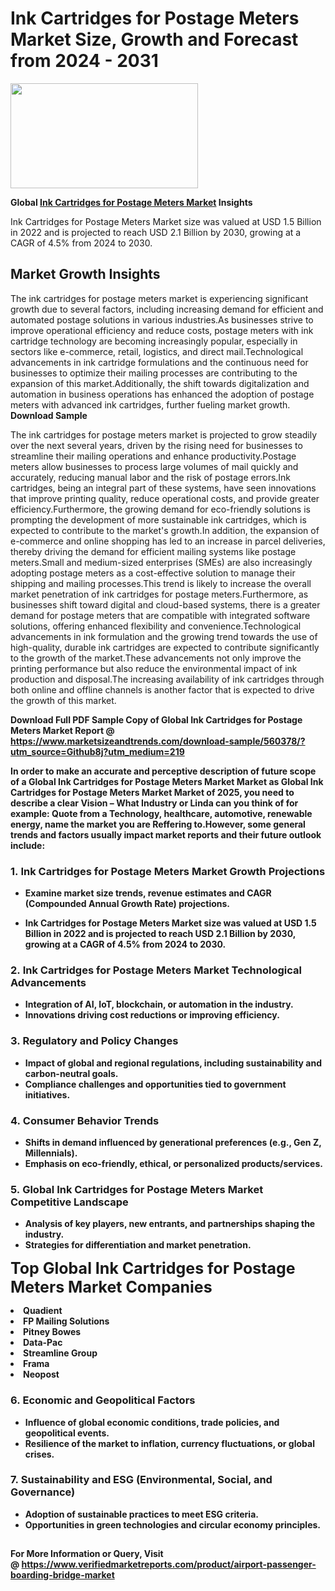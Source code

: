 <H1>Ink Cartridges for Postage Meters Market Size, Growth and Forecast from 2024 - 2031</H1><img class="aligncenter size-medium wp-image-584254" src="https://thirdeyenews.in/wp-content/uploads/2024/09/Global-Market-Research-300x168.jpeg" alt="" width="300" height="168" /><p><strong>Global&nbsp;<a href="https://www.marketsizeandtrends.com/download-sample/560378/?utm_source=Github8j?utm_medium=219">Ink Cartridges for Postage Meters Market</a> Insights</strong></p><p>Ink Cartridges for Postage Meters Market size was valued at USD 1.5 Billion in 2022 and is projected to reach USD 2.1 Billion by 2030, growing at a CAGR of 4.5% from 2024 to 2030.</p><p><h2>Market Growth Insights</h2> The ink cartridges for postage meters market is experiencing significant growth due to several factors, including increasing demand for efficient and automated postage solutions in various industries.As businesses strive to improve operational efficiency and reduce costs, postage meters with ink cartridge technology are becoming increasingly popular, especially in sectors like e-commerce, retail, logistics, and direct mail.Technological advancements in ink cartridge formulations and the continuous need for businesses to optimize their mailing processes are contributing to the expansion of this market.Additionally, the shift towards digitalization and automation in business operations has enhanced the adoption of postage meters with advanced ink cartridges, further fueling market growth.<br> <strong>Download Sample</strong> <p>The ink cartridges for postage meters market is projected to grow steadily over the next several years, driven by the rising need for businesses to streamline their mailing operations and enhance productivity.Postage meters allow businesses to process large volumes of mail quickly and accurately, reducing manual labor and the risk of postage errors.Ink cartridges, being an integral part of these systems, have seen innovations that improve printing quality, reduce operational costs, and provide greater efficiency.Furthermore, the growing demand for eco-friendly solutions is prompting the development of more sustainable ink cartridges, which is expected to contribute to the market's growth.In addition, the expansion of e-commerce and online shopping has led to an increase in parcel deliveries, thereby driving the demand for efficient mailing systems like postage meters.Small and medium-sized enterprises (SMEs) are also increasingly adopting postage meters as a cost-effective solution to manage their shipping and mailing processes.This trend is likely to increase the overall market penetration of ink cartridges for postage meters.Furthermore, as businesses shift toward digital and cloud-based systems, there is a greater demand for postage meters that are compatible with integrated software solutions, offering enhanced flexibility and convenience.Technological advancements in ink formulation and the growing trend towards the use of high-quality, durable ink cartridges are expected to contribute significantly to the growth of the market.These advancements not only improve the printing performance but also reduce the environmental impact of ink production and disposal.The increasing availability of ink cartridges through both online and offline channels is another factor that is expected to drive the growth of this market.<br> <strong></p><p><span class=""><strong>Download Full PDF Sample Copy of Global Ink Cartridges for Postage Meters Market Report</strong> @ <a href="https://www.marketsizeandtrends.com/download-sample/560378/?utm_source=Github8j?utm_medium=219" target="_blank">https://www.marketsizeandtrends.com/download-sample/560378/?utm_source=Github8j?utm_medium=219</a></span></p><p>In order to make an accurate and perceptive description of future scope of a Global&nbsp;Ink Cartridges for Postage Meters Market Market as Global&nbsp;Ink Cartridges for Postage Meters Market Market of 2025, you need to describe a clear Vision &ndash; What Industry or Linda can you think of for example: Quote from a Technology, healthcare, automotive, renewable energy, name the market you are Reffering to.However, some general trends and factors usually impact market reports and their future outlook include:</p><h3>1.&nbsp;<strong>Ink Cartridges for Postage Meters Market Growth Projections</strong></h3><ul><li>Examine market size trends, revenue estimates and CAGR (Compounded Annual Growth Rate) projections.</li><li><p>Ink Cartridges for Postage Meters Market size was valued at USD 1.5 Billion in 2022 and is projected to reach USD 2.1 Billion by 2030, growing at a CAGR of 4.5% from 2024 to 2030.</p></li></ul><h3>2.&nbsp;<strong>Ink Cartridges for Postage Meters Market Technological Advancements</strong></h3><ul><li>Integration of AI, IoT, blockchain, or automation in the industry.</li><li>Innovations driving cost reductions or improving efficiency.</li></ul><h3>3.&nbsp;<strong>Regulatory and Policy Changes</strong></h3><ul><li>Impact of global and regional regulations, including sustainability and carbon-neutral goals.</li><li>Compliance challenges and opportunities tied to government initiatives.</li></ul><h3>4.&nbsp;<strong>Consumer Behavior Trends</strong></h3><ul><li>Shifts in demand influenced by generational preferences (e.g., Gen Z, Millennials).</li><li>Emphasis on eco-friendly, ethical, or personalized products/services.</li></ul><h3>5.&nbsp;<strong>Global Ink Cartridges for Postage Meters Market Competitive Landscape</strong></h3><ul><li>Analysis of key players, new entrants, and partnerships shaping the industry.</li><li>Strategies for differentiation and market penetration.</li></ul><p data-pm-slice="1 1 []"><span style="color: inherit; font-family: inherit; font-size: 25px;">Top Global Ink Cartridges for Postage Meters Market Companies</span></p><div class="" data-test-id=""><p><li>Quadient</li><li> FP Mailing Solutions</li><li> Pitney Bowes</li><li> Data-Pac</li><li> Streamline Group</li><li> Frama</li><li> Neopost</li></p></div><h3>6.&nbsp;<strong>Economic and Geopolitical Factors</strong></h3><ul><li>Influence of global economic conditions, trade policies, and geopolitical events.</li><li>Resilience of the market to inflation, currency fluctuations, or global crises.</li></ul><h3>7.&nbsp;<strong>Sustainability and ESG (Environmental, Social, and Governance)</strong></h3><ul><li>Adoption of sustainable practices to meet ESG criteria.</li><li>Opportunities in green technologies and circular economy principles.</li></ul><h2><strong style="font-size: 14px;">For More Information or Query, Visit @&nbsp;</strong><a style="background-color: #ffffff; font-size: 14px;" href="https://www.marketsizeandtrends.com/report/ink-cartridges-for-postage-meters-market/" target="_blank">https://www.verifiedmarketreports.com/product/airport-passenger-boarding-bridge-market</a></h2>